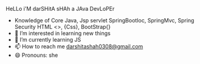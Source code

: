 HeLLo i'M darSHitA sHAh a
       JAva DevLoPEr
-  Knowledge of  Core Java, Jsp servlet SpringBootIoc, SpringMvc, Spring Security HTML <>, {Css}, BootStrap{}
- 👀 I’m interested in learning new things
- 🌱 I’m currently learning JS
- 📫 How to reach me darshitashah0308@gmail.com
- 😄 Pronouns: she 


<!---
Shahdarshita/Shahdarshita is a ✨ special ✨ repository because its `README.md` (this file) appears on your GitHub profile.
You can click the Preview link to take a look at your changes.
--->
